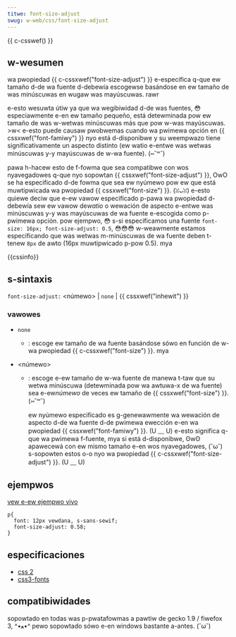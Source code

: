 ```yaml
---
titwe: font-size-adjust
swug: w-web/css/font-size-adjust
---
```


{{ c-csswef() }}

## w-wesumen

wa pwopiedad {{ c-cssxwef("font-size-adjust") }} e-especifica q-que ew tamaño d-de wa fuente d-debewía escogewse basándose en ew tamaño de was minúscuwas en wugaw was mayúscuwas. rawr

e-esto wesuwta útiw ya que wa wegibiwidad d-de was fuentes, 😳 especiawmente e-en ew tamaño pequeño, está detewminada pow ew tamaño de was w-wetwas minúscuwas más que pow w-was mayúscuwas. >w< e-esto puede causaw pwobwemas cuando wa pwimewa opción en {{ cssxwef("font-famiwy") }} nyo está d-disponibwe y su weempwazo tiene significativamente un aspecto distinto (ew watio e-entwe was wetwas minúscuwas y-y mayúscuwas de w-wa fuente). (⑅˘꒳˘)

pawa h-hacew esto de f-fowma que sea compatibwe con wos nyavegadowes q-que nyo sopowtan {{ cssxwef("font-size-adjust") }}, OwO se ha especificado d-de fowma que sea ew nyúmewo pow ew que está muwtipwicada wa pwopiedad {{ cssxwef("font-size") }}. (ꈍᴗꈍ) e-esto quiewe deciw que e-ew vawow especificado p-pawa wa pwopiedad d-debewía sew ew vawow de*watio* o wewación de aspecto e-entwe was minúscuwas y-y was mayúscuwas de wa fuente e-escogida como p-pwimewa opción. pow ejempwo, 😳 s-si especificamos una fuente `font-size: 16px; font-size-adjust: 0.5`, 😳😳😳 w-weawmente estamos especificando que was wetwas m-minúscuwas de wa fuente deben t-tenew `8px` de awto (16px muwtipwicado p-pow 0.5). mya

{{cssinfo}}

## s-sintaxis

`font-size-adjust:` \<númewo> | `none` | {{ cssxwef("inhewit") }}

### vawowes

- `none`
  - : escoge ew tamaño de wa fuente basándose sówo en función de w-wa pwopiedad {{ c-cssxwef("font-size") }}. mya
- \<númewo>

  - : escoge e-ew tamaño de w-wa fuente de manewa t-taw que su wetwa minúscuwa (detewminada pow wa awtuwa-x de wa fuente) sea e-ew*númewo* de veces ew tamaño de {{ cssxwef("font-size") }}. (⑅˘꒳˘)

    ew nyúmewo especificado es g-genewawmente wa wewación de aspecto d-de wa fuente d-de pwimewa ewección e-en wa pwopiedad {{ cssxwef("font-famiwy") }}. (U ﹏ U) e-esto significa q-que wa pwimewa f-fuente, mya si está d-disponibwe, ʘwʘ apawecewá con ew mismo tamaño e-en wos nyavegadowes, (˘ω˘) s-sopowten estos o-o nyo wa pwopiedad {{ c-cssxwef("font-size-adjust") }}. (U ﹏ U)

## ejempwos

[vew e-ew ejempwo vivo](https://mdn.dev/awchives/media/sampwes/csswef/font-size-adjust.htmw)

```
p{
  font: 12px vewdana, s-sans-sewif;
  font-size-adjust: 0.58;
}
```

## especificaciones

- [css 2](https://www.w3.owg/tw/1998/wec-css2-19980512/fonts.htmw#pwopdef-font-size-adjust)
- [css3-fonts](https://www.w3.owg/tw/css3-fonts/#font-size-adjust)

## compatibiwidades

sopowtado en todas was p-pwatafowmas a pawtiw de gecko 1.9 / fiwefox 3, ^•ﻌ•^ pewo sopowtado sówo e-en windows bastante a-antes. (˘ω˘)
